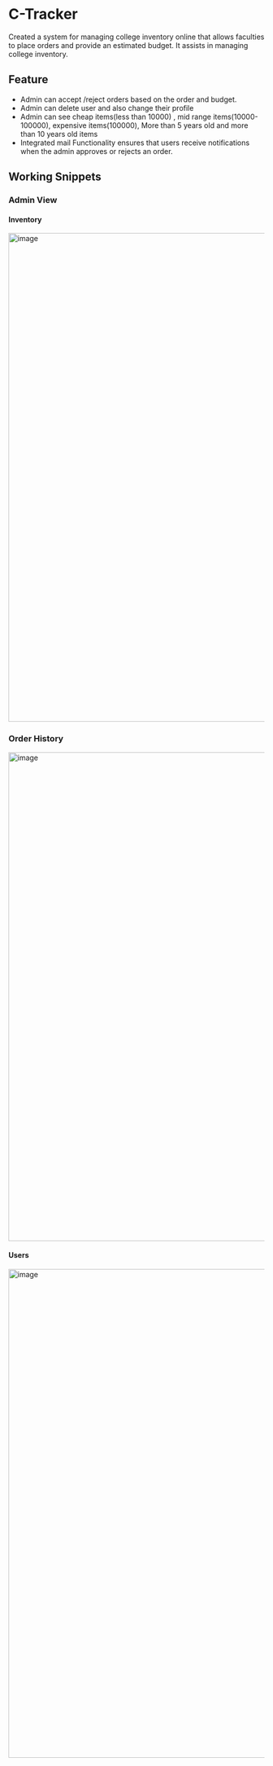 # C-Tracker
Created a system for managing college inventory online that allows faculties to place orders and provide an estimated budget. It assists in managing college inventory.



## Feature
- Admin can accept /reject orders based on the order and budget.
- Admin can delete user and also change their profile
- Admin can see cheap items(less than 10000) , mid range items(10000-100000), expensive items(100000), More than 5 years old and more than 10 years old items
- Integrated mail Functionality ensures that users receive notifications when the admin approves or rejects an order.





## Working Snippets

### Admin View
#### Inventory 
<img width="960" alt="image" src="https://user-images.githubusercontent.com/57083596/183297372-baad5a65-c036-45c6-b88c-c13d83d3efb1.png">

### Order History
<img width="960" alt="image" src="https://user-images.githubusercontent.com/57083596/183297793-74d54f8f-def1-4c44-8b35-20aad2d4a4ad.png">

#### Users
<img width="960" alt="image" src="https://user-images.githubusercontent.com/57083596/183278059-4ea245ee-cf13-4fbe-b306-e571486ed9e8.png">


